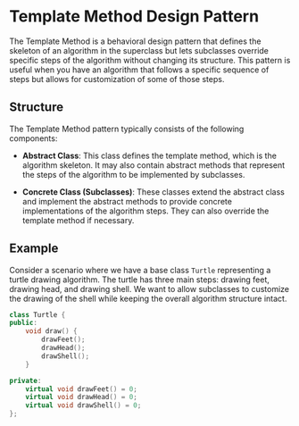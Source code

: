 # Template Method Design Pattern

The Template Method is a behavioral design pattern that defines the skeleton of an algorithm in the superclass but lets subclasses override specific steps of the algorithm without changing its structure. This pattern is useful when you have an algorithm that follows a specific sequence of steps but allows for customization of some of those steps.

## Structure

The Template Method pattern typically consists of the following components:

- **Abstract Class**: This class defines the template method, which is the algorithm skeleton. It may also contain abstract methods that represent the steps of the algorithm to be implemented by subclasses.

- **Concrete Class (Subclasses)**: These classes extend the abstract class and implement the abstract methods to provide concrete implementations of the algorithm steps. They can also override the template method if necessary.

## Example

Consider a scenario where we have a base class `Turtle` representing a turtle drawing algorithm. The turtle has three main steps: drawing feet, drawing head, and drawing shell. We want to allow subclasses to customize the drawing of the shell while keeping the overall algorithm structure intact.

```cpp
class Turtle {
public:
    void draw() {
        drawFeet();
        drawHead();
        drawShell();
    }

private:
    virtual void drawFeet() = 0;
    virtual void drawHead() = 0;
    virtual void drawShell() = 0;
};
